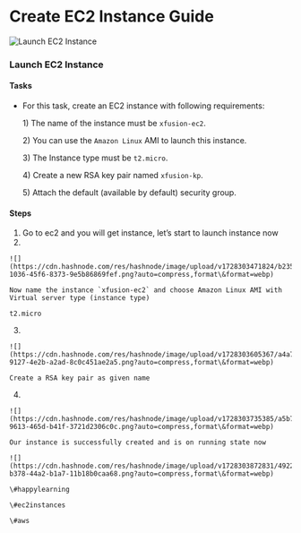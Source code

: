 # Create EC2 Instance Guide

![Launch EC2 Instance](https://cdn.hashnode.com/res/hashnode/image/upload/v1728302828575/377f0d1d-8655-44dd-8baf-7736adb1f99f.png?w=1600\&h=840\&fit=crop\&crop=entropy\&auto=compress,format\&format=webp)

### Launch EC2 Instance

#### Tasks <a href="#heading-tasks" id="heading-tasks"></a>

*   For this task, create an EC2 instance with following requirements:

    1\) The name of the instance must be `xfusion-ec2`.

    2\) You can use the `Amazon Linux` AMI to launch this instance.

    3\) The Instance type must be `t2.micro`.

    4\) Create a new RSA key pair named `xfusion-kp`.

    5\) Attach the default (available by default) security group.

#### Steps <a href="#heading-steps" id="heading-steps"></a>

1. Go to ec2 and you will get instance, let’s start to launch instance now
2.

    ![](https://cdn.hashnode.com/res/hashnode/image/upload/v1728303471824/b2354f1f-1036-45f6-8373-9e5b86869fef.png?auto=compress,format\&format=webp)

    Now name the instance `xfusion-ec2` and choose Amazon Linux AMI with Virtual server type (instance type)

    t2.micro
3.

    ![](https://cdn.hashnode.com/res/hashnode/image/upload/v1728303605367/a4a7ef64-9127-4e2b-a2ad-8c0c451ae2a5.png?auto=compress,format\&format=webp)

    Create a RSA key pair as given name
4.

    ![](https://cdn.hashnode.com/res/hashnode/image/upload/v1728303735385/a5b731a4-9613-465d-b41f-3721d2306c0c.png?auto=compress,format\&format=webp)

    Our instance is successfully created and is on running state now

    ![](https://cdn.hashnode.com/res/hashnode/image/upload/v1728303872831/4922f475-b378-44a2-b1a7-11b18b0caa68.png?auto=compress,format\&format=webp)

    \#happylearning

    \#ec2instances

    \#aws
